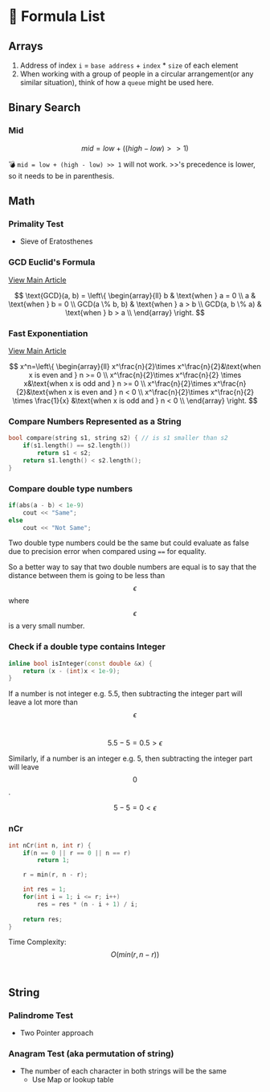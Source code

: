 # 🧪 Formula List

## Arrays

1. Address of index `i` = `base address` + `index` \* `size` of each element
2. When working with a group of people in a circular arrangement(or any similar situation), think of how a `queue` might be used here.&#x20;

## Binary Search

### Mid

$$
mid=low+((high-low)>>1)
$$

:bomb: `mid = low + (high - low) >> 1` will not work. >>'s precedence is lower, so it needs to be in parenthesis.&#x20;

## Math

### Primality Test

* Sieve of Eratosthenes

### GCD Euclid's Formula

[View Main Article](15.-basic-mathematics-for-dsa/classwork/02-euclids-algorithm-for-gcd.md)

$$
\text{GCD}(a, b) = \left\{
\begin{array}{ll}
      b & \text{when } a = 0 \\
      a & \text{when } b = 0 \\
      GCD(a \% b, b) & \text{when } a > b \\
      GCD(a, b \% a) & \text{when } b > a \\
\end{array} 
\right.
$$

### Fast Exponentiation

[View Main Article](15.-basic-mathematics-for-dsa/classwork/03-fast-exponentiation.md)

$$
x^n=\left\{
\begin{array}{ll}
x^\frac{n}{2}\times x^\frac{n}{2}&\text{when x is even and } n >= 0 \\
x^\frac{n}{2}\times x^\frac{n}{2} \times x&\text{when x is odd and } n >= 0 \\
x^\frac{n}{2}\times x^\frac{n}{2}&\text{when x is even and } n < 0 \\
x^\frac{n}{2}\times x^\frac{n}{2} \times \frac{1}{x} &\text{when x is odd and } n < 0 \\
\end{array}
\right.
$$

### Compare Numbers Represented as a String

```cpp
bool compare(string s1, string s2) { // is s1 smaller than s2
    if(s1.length() == s2.length()) 
        return s1 < s2;
    return s1.length() < s2.length();
}
```

### Compare double type numbers

```cpp
if(abs(a - b) < 1e-9)
	cout << "Same";
else
	cout << "Not Same";
```

Two double type numbers could be the same but could evaluate as false due to precision error when compared using `==` for equality.

So a better way to say that two double numbers are equal is to say that the distance between them is going to be less than $$\epsilon$$ where $$\epsilon$$ is a very small number.

### Check if a double type contains Integer

```cpp
inline bool isInteger(const double &x) {
    return (x - (int)x < 1e-9);
}
```

If a number is  not integer e.g. 5.5, then subtracting the integer part will leave a lot more than $$\epsilon$$​

$$
5.5 - 5 = 0.5 > \epsilon
$$

Similarly, if a number is an integer e.g. 5, then subtracting the integer part will leave $$0$$.

$$
5-5=0<\epsilon
$$

### nCr

```cpp
int nCr(int n, int r) {
    if(n == 0 || r == 0 || n == r)
        return 1;

    r = min(r, n - r);

    int res = 1;
    for(int i = 1; i <= r; i++) 
        res = res * (n - i + 1) / i;
    
    return res;
}
```

Time Complexity: $$O(min(r, n - r))$$​

## String

### Palindrome Test

* Two Pointer approach

### Anagram Test (aka permutation of string)

* The number of each character in both strings will be the same
  * Use Map or lookup table

